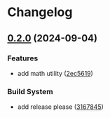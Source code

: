 # Changelog

## [0.2.0](https://github.com/preritgarg23/demo-gitflow/compare/v0.1.0...0.2.0) (2024-09-04)


### Features

* add math utility ([2ec5619](https://github.com/preritgarg23/demo-gitflow/commit/2ec5619b5b6b5024a986d3bec98ea851e4c918f8))


### Build System

* add release please ([3167845](https://github.com/preritgarg23/demo-gitflow/commit/3167845869bca0a73bd75c61ae570a961f0426fd))
